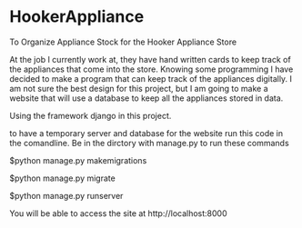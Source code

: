 # HookerAppliance
To Organize Appliance Stock for the Hooker Appliance Store

At the job I currently work at, they have hand written cards to keep track of the appliances that come into the store.
Knowing some programming I have decided to make a program that can keep track of the appliances digitally. I am not sure 
the best design for this project, but I am going to make a website that will use a database to keep all the appliances 
stored in data.

Using the framework django in this project. 

to have a temporary server and database for the website run this code in the comandline.
Be in the dirctory with manage.py to run these commands

$python manage.py makemigrations

$python manage.py migrate

$python manage.py runserver

You will be able to access the site at http://localhost:8000
